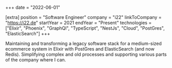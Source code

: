 +++
date = "2022-06-01"

[extra]
position = "Software Engineer"
company = "i22"
linkToCompany = "https://i22.de"
startYear = 2021
endYear = "Present"
technologies = ["Elixir", "Phoenix", "GraphQl", "TypeScript", "NestJs", "Cloud", "PostGres", "ElasticSearch"]
+++

Maintaining and transforming a legacy software stack for a medium-sized ecommerce system in Elixir with PostGres and ElasticSearch (and now Redis). Simplifying complex and old processes and supporting various parts of the company where I can.
